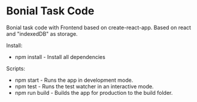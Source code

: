 # Bonial Task Code

Bonial task code with Frontend based on create-react-app. 
Based on react and "indexedDB" as storage.


Install:

- npm install - Install all dependencies

Scripts:

- npm start - Runs the app in development mode.
- npm test - Runs the test watcher in an interactive mode.
- npm run build - Builds the app for production to the build folder.
